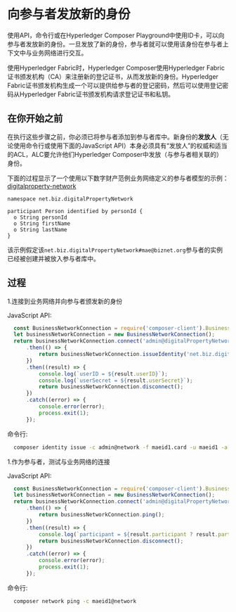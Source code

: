 # 向参与者发放新的身份

使用API，命令行或在Hyperledger Composer Playground中使用ID卡，可以向参与者发放新的身份。一旦发放了新的身份，参与者就可以使用该身份在参与者上下文中与业务网络进行交互。

使用Hyperledger Fabric时，Hyperledger Composer使用Hyperledger Fabric证书颁发机构（CA）来注册新的登记证书，从而发放新的身份。Hyperledger Fabric证书颁发机构生成一个可以提供给参与者的登记密码，然后可以使用登记密码从Hyperledger Fabric证书颁发机构请求登记证书和私钥。

## 在你开始之前

在执行这些步骤之前，你必须已将参与者添加到参与者库中。新身份的**发放人**（无论使用命令行或使用下面的JavaScript API）本身必须具有“发放人”的权威和适当的ACL，ALC要允许他们Hyperledger Composer中发放（与参与者相关联的）身份。

下面的过程显示了一个使用以下数字财产范例业务网络定义的参与者模型的示例：[digitalproperty-network](https://www.npmjs.com/package/digitalproperty-network)
```
namespace net.biz.digitalPropertyNetwork

participant Person identified by personId {
  o String personId
  o String firstName
  o String lastName
}
```

该示例假定该`net.biz.digitalPropertyNetwork#mae@biznet.org`参与者的实例已经被创建并被放入参与者库中。

## 过程

1.连接到业务网络并向参与者颁发新的身份

JavaScript API:
```javascript
  const BusinessNetworkConnection = require('composer-client').BusinessNetworkConnection;
  let businessNetworkConnection = new BusinessNetworkConnection();
  return businessNetworkConnection.connect('admin@digitalPropertyNetwork')
      .then(() => {
          return businessNetworkConnection.issueIdentity('net.biz.digitalPropertyNetwork.Person#mae@biznet.org', 'maeid1')
      })
      .then((result) => {
          console.log(`userID = ${result.userID}`);
          console.log(`userSecret = ${result.userSecret}`);
          return businessNetworkConnection.disconnect();
      })
      .catch((error) => {
          console.error(error);
          process.exit(1);
      });

```

命令行:
```bash
  composer identity issue -c admin@network -f maeid1.card -u maeid1 -a "resource:net.biz.digitalPropertyNetwork.Person#mae@biznet.org"
```

1.作为参与者，测试与业务网络的连接

JavaScript API:
```javascript
  const BusinessNetworkConnection = require('composer-client').BusinessNetworkConnection;
  let businessNetworkConnection = new BusinessNetworkConnection();
  return businessNetworkConnection.connect('admin@digitalPropertyNetwork')
      .then(() => {
          return businessNetworkConnection.ping();
      })
      .then((result) => {
          console.log(`participant = ${result.participant ? result.participant : '<no participant found>'}`);
          return businessNetworkConnection.disconnect();
      })
      .catch((error) => {
          console.error(error);
          process.exit(1);
      });
```
命令行:
```bash
  composer network ping -c maeid1@network
```
